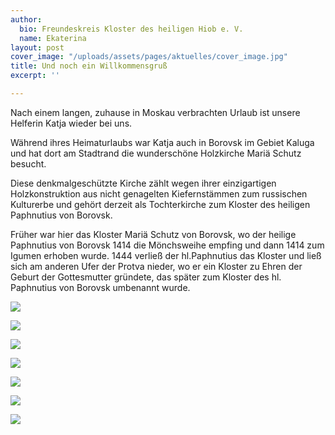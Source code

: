 ```yaml
---
author:
  bio: Freundeskreis Kloster des heiligen Hiob e. V.
  name: Ekaterina
layout: post
cover_image: "/uploads/assets/pages/aktuelles/cover_image.jpg"
title: Und noch ein Willkommensgruß
excerpt: ''

---
```

Nach einem langen, zuhause in Moskau verbrachten Urlaub ist unsere Helferin Katja wieder bei uns.

Während ihres Heimaturlaubs war Katja auch in Borovsk im Gebiet Kaluga und hat dort am Stadtrand die wunderschöne Holzkirche Mariä Schutz besucht.

Diese denkmalgeschützte Kirche zählt wegen ihrer einzigartigen Holzkonstruktion aus nicht genagelten Kiefernstämmen zum russischen Kulturerbe und gehört derzeit als Tochterkirche zum Kloster des heiligen Paphnutius von Borovsk.

Früher war hier das Kloster Mariä Schutz von Borovsk, wo der heilige Paphnutius von Borovsk 1414 die Mönchsweihe empfing und dann 1414 zum Igumen erhoben wurde. 1444 verließ der hl.Paphnutius das Kloster und ließ sich am anderen Ufer der Protva nieder, wo er ein Kloster zu Ehren der Geburt der Gottesmutter gründete, das später zum Kloster des hl. Paphnutius von Borovsk umbenannt wurde.

![](https://res.cloudinary.com/hiobmon/image/upload/v1613732335/media/2021/Screenshot_2021-02-19_at_11.58.31_l0fmdz.png)

![](https://res.cloudinary.com/hiobmon/image/upload/v1613732367/media/2021/Screenshot_2021-02-19_at_11.56.25_mfyctk.png)

![](https://res.cloudinary.com/hiobmon/image/upload/v1613732636/media/2021/Screenshot_2021-02-19_at_11.56.35_hya6yj.png)

![](https://res.cloudinary.com/hiobmon/image/upload/v1613732396/media/2021/Screenshot_2021-02-19_at_11.56.12_don2tq.png)

![](https://res.cloudinary.com/hiobmon/image/upload/v1613732532/media/2021/Screenshot_2021-02-19_at_11.57.03_bhdrvt.png)

![](https://res.cloudinary.com/hiobmon/image/upload/v1613732574/media/2021/Screenshot_2021-02-19_at_11.56.49_kmowtz.png)

![](https://res.cloudinary.com/hiobmon/image/upload/v1613732600/media/2021/Screenshot_2021-02-19_at_11.57.16_aiunxy.png)